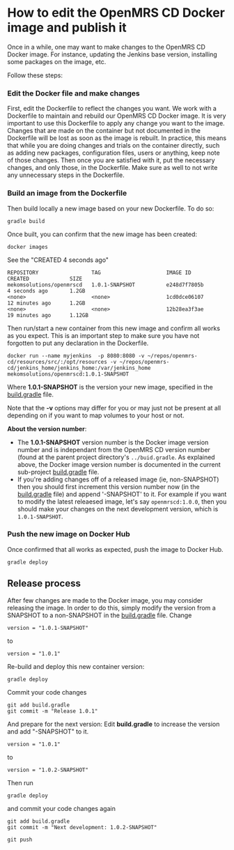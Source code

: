 # How to edit the OpenMRS CD Docker image and publish it

Once in a while, one may want to make changes to the OpenMRS CD Docker image.
For instance, updating the Jenkins base version, installing some packages on the image, etc.

Follow these steps:

### Edit the Docker file and make changes

First, edit the Dockerfile to reflect the changes you want.
We work with a Dockerfile to maintain and rebuild our OpenMRS CD Docker image.
It is very important to use this Dockerfile to apply any change you want to the image. Changes that are made on the container but not documented in the Dockerfile will be lost as soon as the image is rebuilt.
In practice, this  means that while you are doing changes and trials on the container directly, such as adding new packages, configuration files, users or anything, keep note of those changes. Then once you are satisfied with it, put the necessary changes, and only those, in the Dockerfile. Make sure as well to not write any unnecessary steps in the Dockerfile.

### Build an image from the Dockerfile

Then build locally a new image based on your new Dockerfile. To do so:
```
gradle build
```

Once built, you can confirm that the new image has been created:
```
docker images
```

See the "CREATED 4 seconds ago"
```
REPOSITORY                 TAG                     IMAGE ID            CREATED             SIZE
mekomsolutions/openmrscd   1.0.1-SNAPSHOT          e248d7f7805b        4 seconds ago       1.2GB
<none>                     <none>                  1cd0dce06107        12 minutes ago      1.2GB
<none>                     <none>                  12b28ea3f3ae        19 minutes ago      1.12GB
```

Then run/start a new container from this new image and confirm all works as you expect. This is an important step to make sure you have not forgotten to put any declaration in the Dockerfile.

```
docker run --name myjenkins  -p 8080:8080 -v ~/repos/openmrs-cd/resources/src/:/opt/resources -v ~/repos/openmrs-cd/jenkins_home/jenkins_home:/var/jenkins_home mekomsolutions/openmrscd:1.0.1-SNAPSHOT
```

Where **1.0.1-SNAPSHOT** is the version your new image, specified in the [build.gradle](./build.gradle) file.

Note that the **-v** options may differ for you or may just not be present at all depending on if you want to map volumes to your host or not.

**About the version number**:
- The **1.0.1-SNAPSHOT** version number is the Docker image version number and is independant from the OpenMRS CD version number (found at the parent project directory's `../buid.gradle`. As explained above, the Docker image version number is documented in the current sub-project [build.gradle](./build.gradle) file.
- If you're adding changes off of a released image (ie, non-SNAPSHOT) then you should first increment this version number now (in the [build.gradle](./build.gradle#L1) file) and append '-SNAPSHOT' to it.
For example if you want to modify the latest releaesed image, let's say `openmrscd:1.0.0`, then you should make your changes on the next development version, which is `1.0.1-SNAPSHOT`.

### Push the new image on Docker Hub

Once confirmed that all works as expected, push the image to Docker Hub.
```
gradle deploy
```


## Release process

After few changes are made to the Docker image, you may consider releasing the image.
In order to do this, simply modify the version from a SNAPSHOT to a non-SNAPSHOT in the [build.gradle](./build.gradle) file.
Change
```
version = "1.0.1-SNAPSHOT"
```
to
```
version = "1.0.1"
```

Re-build and deploy this new container version:
```
gradle deploy
```

Commit your code changes
```
git add build.gradle
git commit -m "Release 1.0.1"
```

And prepare for the next version:
Edit **build.gradle** to increase the version and add "-SNAPSHOT" to it.
```
version = "1.0.1"
```
to
```
version = "1.0.2-SNAPSHOT"
```

Then run
```
gradle deploy
```

and commit your code changes again
```
git add build.gradle
git commit -m "Next development: 1.0.2-SNAPSHOT"
```

```
git push
```